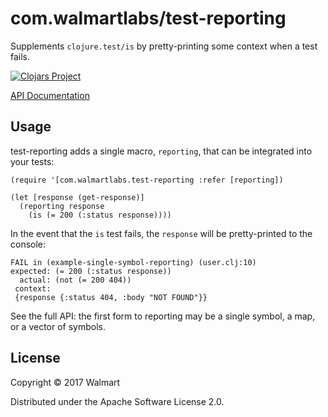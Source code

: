 # com.walmartlabs/test-reporting

Supplements `clojure.test/is` by pretty-printing some context when a test fails.

[![Clojars Project](https://img.shields.io/clojars/v/com.walmartlabs/test-reporting.svg)](https://clojars.org/com.walmartlabs/test-reporting)

[API Documentation](http://walmartlabs.github.io/test-reporting/)

## Usage

test-reporting adds a single macro, `reporting`, that can be integrated into
your tests:

```
(require '[com.walmartlabs.test-reporting :refer [reporting])

(let [response (get-response)]
  (reporting response
    (is (= 200 (:status response))))
```

In the event that the `is` test fails, the `response` will be pretty-printed to the console:

```
FAIL in (example-single-symbol-reporting) (user.clj:10)
expected: (= 200 (:status response))
  actual: (not (= 200 404))
 context:
 {response {:status 404, :body "NOT FOUND"}}
```


See the full API: the first form to reporting may be a single symbol, a map, or a vector of symbols.

## License

Copyright © 2017 Walmart

Distributed under the Apache Software License 2.0.

